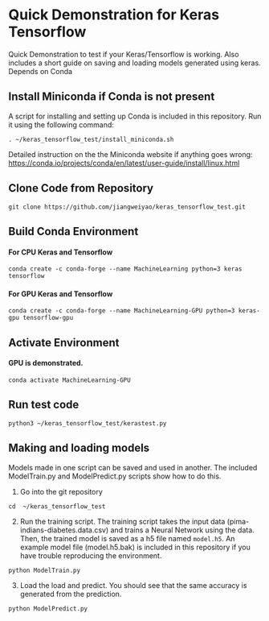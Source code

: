 # Quick Demonstration for Keras Tensorflow

Quick Demonstration to test if your Keras/Tensorflow is working. Also includes a short guide on saving and loading models generated using keras. Depends on Conda

## Install Miniconda if Conda is not present

A script for installing and setting up Conda is included in this repository. Run it using the following command:
```
. ~/keras_tensorflow_test/install_miniconda.sh
```

Detailed instruction on the the Miniconda website if anything goes wrong:
https://conda.io/projects/conda/en/latest/user-guide/install/linux.html


## Clone Code from Repository
```
git clone https://github.com/jiangweiyao/keras_tensorflow_test.git
```

## Build Conda Environment

#### For CPU Keras and Tensorflow
```
conda create -c conda-forge --name MachineLearning python=3 keras tensorflow
```

#### For GPU Keras and Tensorflow
```
conda create -c conda-forge --name MachineLearning-GPU python=3 keras-gpu tensorflow-gpu
```

## Activate Environment
#### GPU is demonstrated. 

```
conda activate MachineLearning-GPU
```

## Run test code
```
python3 ~/keras_tensorflow_test/kerastest.py
```

## Making and loading models
Models made in one script can be saved and used in another. The included ModelTrain.py and ModelPredict.py scripts show how to do this.

1. Go into the git repository
```
cd  ~/keras_tensorflow_test
```

2. Run the training script. The training script takes the input data (pima-indians-diabetes.data.csv) and trains a Neural Network using the data. Then, the trained model is saved as a h5 file named `model.h5`. An example model file (model.h5.bak) is included in this repository if you have trouble reproducing the environment. 
```
python ModelTrain.py
```

3. Load the load and predict. You should see that the same accuracy is generated from the prediction.
```
python ModelPredict.py
```

